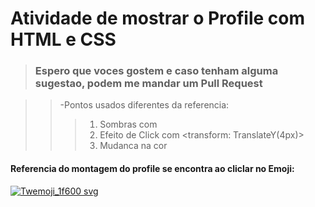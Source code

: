 # Atividade de mostrar o Profile com HTML e CSS

>### Espero que voces gostem e caso tenham alguma sugestao, podem me mandar um Pull Request

>>-Pontos usados diferentes da referencia:
>>>1. Sombras com <Box-Shadow>
>>>2. Efeito de Click com <transform: TranslateY(4px)>
>>>3. Mudanca na cor

#### Referencia do montagem do profile se encontra ao cliclar no Emoji:

[![Twemoji_1f600 svg](https://github.com/GabrielFernandoS/My-Profile/assets/122811677/e6f296a3-f763-48cd-b668-7685e827eccb)](https://www.youtube.com/watch?v=np3L1lb-Uvs)


